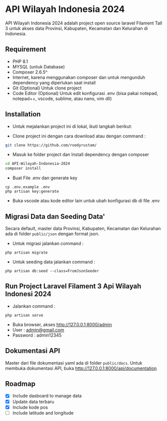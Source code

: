 # API Wilayah Indonesia 2024

API Wilayah Indonesia 2024 adalah project open source laravel Filament Tall 3 untuk akses data Provinsi, Kabupaten, Kecamatan dan Kelurahan di Indonesia.

## Requirement

-   PHP 8.1
-   MYSQL (untuk Database)
-   Composer 2.6.5^
-   Internet, karena menggunakan composer dan untuk mengunduh dependency yang diperlukan saat install
-   Git (Optional) Untuk clone project
-   Code Editor (Optional) Untuk edit konfigurasi .env (bisa pakai notepad, notepad++, vscode, sublime, atau nano, vim dll)

## Installation

-   Untuk mejalankan project ini di lokal, ikuti langkah berikut:

-   Clone project ini dengan cara download atau dengan command :

```bash
git clone https://github.com/roedyrustam/
```

-   Masuk ke folder project dan Install dependency dengan composer

```bash
cd API-Wilayah-Indonesia-2024
composer install
```

-   Buat File .env dan generate key

```
cp .env.example .env
php artisan key:generate
```

-   Buka vscode atau kode editor lain untuk ubah konfigurasi db di file .env

## Migrasi Data dan Seeding Data'

Secara default, master data Provinsi, Kabupaten, Kecamatan dan Kelurahan ada di folder `public/json` dengan format json.

-   Untuk migrasi jalankan command :

```
php artisan migrate
```

-   Untuk seeding data jalankan command :

```
php artisan db:seed --class=FromJsonSeeder
```

## Run Project Laravel Filament 3 Api Wilayah Indonesi 2024

-   Jalankan command :

```
php artisan serve
```

-   Buka browser, akses http://127.0.0.1:8000/admin
-   User : admin@gmail.com
-   Password : admin12345

## Dokumentasi API

Master dari file dokumentasi yaml ada di folder `public/docs`.
Untuk membuka dokumentasi API, buka http://127.0.0.1:8000/api/documentation

## Roadmap

-   [x] Include dasboard to manage data
-   [x] Update data terbaru
-   [x] Include kode pos
-   [ ] Include latitude and longitude
